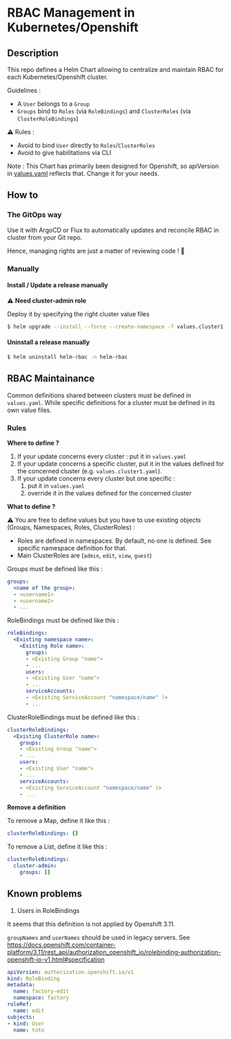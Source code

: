 # RBAC Management in Kubernetes/Openshift

## Description

This repo defines a Helm Chart allowing to centralize and maintain RBAC for each Kubernetes/Openshift cluster.

Guidelines :
- A `User` belongs to a `Group`
- `Groups` bind to `Roles` (via `RoleBindings`) and `ClusterRoles` (via `ClusterRoleBindings`)

⚠️ Rules :
- Avoid to bind `User` directly to `Roles`/`ClusterRoles`
- Avoid to give habilitations via CLI

Note :
This Chart has primarily been designed for Openshift, so apiVersion in [values.yaml](values.yaml) reflects that. Change it for your needs.

## How to

### The GitOps way

Use it with ArgoCD or Flux to automatically updates and reconcile RBAC in cluster from your Git repo.

Hence, managing rights are just a matter of reviewing code ! 🤩

### Manually
#### Install / Update a release manually

⚠️ **Need cluster-admin role**

Deploy it by specifying the right cluster value files
```bash
$ helm upgrade --install --force --create-namespace -f values.cluster1.yaml helm-rbac . -n helm-rbac
```

#### Uninstall a release manually

```bash
$ helm uninstall helm-rbac -n helm-rbac
```

## RBAC Maintainance

Common definitions shared between clusters must be defined in `values.yaml`. 
While specific definitions for a cluster must be defined in its own value files.

### Rules

**Where to define ?**

1. If your update concerns every cluster : put it in `values.yaml`
2. If your update concerns a specific cluster, put it in the values defined for the concerned cluster (e.g. `values.cluster1.yaml`).
3. If your update concerns every cluster but one specific :
    1. put it in `values.yaml`
    2. override it in the values defined for the concerned cluster

**What to define ?**

⚠️ You are free to define values but you have to use existing objects (Groups, Namespaces, Roles, ClusterRoles) :
- Roles are defined in namespaces. By default, no one is defined. See specific namespace definition for that.
- Main ClusterRoles are (`admin`, `edit`, `view`, `guest`)


Groups must be defined like this :
```yaml
groups:
  <name of the group>:
  - <username1>
  - <username2>
  - ...
```

RoleBindings must be defined like this :
```yaml
roleBindings:
  <Existing namespace name>:
    <Existing Role name>:
      groups:
      - <Existing Group "name">
      - ...
      users:
      - <Existing User "name">
      - ...
      serviceAccounts:
      - <Existing ServiceAccount "namespace/name" )>
      - ...
```

ClusterRoleBindings must be defined like this :
```yaml
clusterRoleBindings:
  <Existing ClusterRole name>:
    groups:
    - <Existing Group "name">
    - ...
    users:
    - <Existing User "name">
    - ...
    serviceAccounts:
    - <Existing ServiceAccount "namespace/name" )>
    - ...
```

**Remove a definition**

To remove a Map, define it like this :
```yaml
clusterRoleBindings: {}
```

To remove a List, define it like this :
```yaml
clusterRoleBindings:
  cluster-admin:
    groups: []
```

## Known problems

1. Users in RoleBindings

It seems that this definition is not applied by Openshift 3.11.

`groupNames` and `userNames` should be used in legacy servers. See https://docs.openshift.com/container-platform/3.11/rest_api/authorization_openshift_io/rolebinding-authorization-openshift-io-v1.html#specification

```yaml
apiVersion: authorization.openshift.io/v1
kind: RoleBinding
metadata:
  name: factory-edit
  namespace: factory
roleRef:
  name: edit
subjects:
- kind: User
  name: toto
```